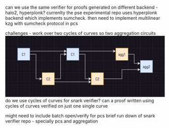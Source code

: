 can we use the same verifier for proofs generated on different backend - halo2, hyperplonk?
currenlty the pse experimental repo uses hyperplonk backend which implements sumcheck.
then need to implement multilinear kzg with sumcheck protocol in pcs

challenges - work over two cycles of curves so two aggregation circuits ![Working with cycles](coc.jpg)
do we use cycles of curves for snark verifier?
can a proof written using cycles of curves verified on just one single curve

might need to include batch open/verify for pcs
brief run down of snark verifier repo - specially pcs and aggregation 